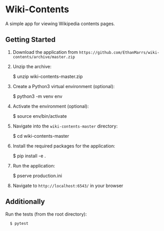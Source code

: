 # Wiki-Contents

A simple app for viewing Wikipedia contents pages.

## Getting Started

1. Download the application from `https://github.com/EthanMarrs/wiki-contents/archive/master.zip`

2. Unzip the archive:

      $ unzip wiki-contents-master.zip

3. Create a Python3 virtual environment (optional):

      $ python3 -m venv env

4. Activate the environment (optional):

      $ source env/bin/activate

5. Navigate into the `wiki-contents-master` directory:

      $ cd wiki-contents-master

6. Install the required packages for the application:

      $ pip install -e .

7. Run the application:

      $ pserve production.ini

8. Navigate to `http://localhost:6543/` in your browser

## Additionally

Run the tests (from the root directory):

      $ pytest
